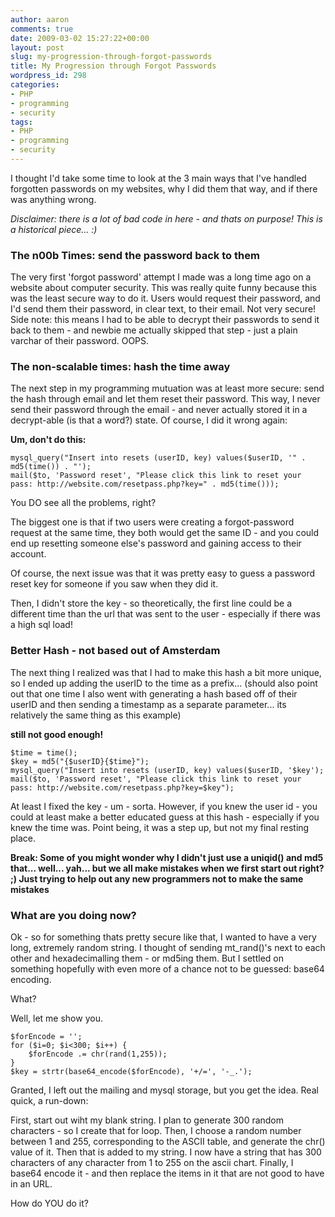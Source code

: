 ```yaml
---
author: aaron
comments: true
date: 2009-03-02 15:27:22+00:00
layout: post
slug: my-progression-through-forgot-passwords
title: My Progression through Forgot Passwords
wordpress_id: 298
categories:
- PHP
- programming
- security
tags:
- PHP
- programming
- security
---
```


I thought I'd take some time to look at the 3 main ways that I've handled forgotten passwords on my websites, why I did them that way, and if there was anything wrong.

_Disclaimer: there is a lot of bad code in here - and thats on purpose!  This is a historical piece... :)_



### The n00b Times: send the password back to them



The very first 'forgot password' attempt I made was a long time ago on a website about computer security.  This was really quite funny because this was the least secure way to do it.  Users would request their password, and I'd send them their password, in clear text, to their email.  Not very secure!  Side note: this means I had to be able to decrypt their passwords to send it back to them - and newbie me actually skipped that step - just a plain varchar of their password.  OOPS.



### The non-scalable times: hash the time away



The next step in my programming mutuation was at least more secure: send the hash through email and let them reset their password.  This way, I never send their password through the email - and never actually stored it in a decrypt-able (is that a word?) state.  Of course, I did it wrong again:

**Um, don't do this:**

    
    
    mysql_query("Insert into resets (userID, key) values($userID, '" . md5(time()) . "');
    mail($to, 'Password reset', "Please click this link to reset your pass: http://website.com/resetpass.php?key=" . md5(time()));
    



You DO see all the problems, right?

The biggest one is that if two users were creating a forgot-password request at the same time, they both would get the same ID - and you could end up resetting someone else's password and gaining access to their account.

Of course, the next issue was that it was pretty easy to guess a password reset key for someone if you saw when they did it.

Then, I didn't store the key - so theoretically, the first line could be a different time than the url that was sent to the user - especially if there was a high sql load!




### Better Hash - not based out of Amsterdam



The next thing I realized was that I had to make this hash a bit more unique, so I ended up adding the userID to the time as a prefix... (should also point out that one time I also went with generating a hash based off of their userID and then sending a timestamp as a separate parameter... its relatively the same thing as this example)

**still not good enough!**

    
    
    $time = time();
    $key = md5("{$userID}{$time}");
    mysql_query("Insert into resets (userID, key) values($userID, '$key');
    mail($to, 'Password reset', "Please click this link to reset your pass: http://website.com/resetpass.php?key=$key");
    



At least I fixed the key - um - sorta.  However, if you knew the user id - you could at least make a better educated guess at this hash - especially if you knew the time was.  Point being, it was a step up, but not my final resting place.

**Break: Some of you might wonder why I didn't just use a uniqid() and md5 that... well... yah... but we all make mistakes when we first start out right? ;)  Just trying to help out any new programmers not to make the same mistakes**



### What are you doing now?



Ok - so for something thats pretty secure like that, I wanted to have a very long, extremely random string.  I thought of sending mt_rand()'s next to each other and hexadecimalling them - or md5ing them.  But I settled on something hopefully with even more of a chance not to be guessed: base64 encoding.

What?

Well, let me show you.


    
    
    $forEncode = '';
    for ($i=0; $i<300; $i++) {
    	$forEncode .= chr(rand(1,255));
    }
    $key = strtr(base64_encode($forEncode), '+/=', '-_.');
    



Granted, I left out the mailing and mysql storage, but you get the idea.  Real quick, a run-down:

First, start out wiht my blank string.  I plan to generate 300 random characters - so I create that for loop.  Then, I choose a random number between 1 and 255, corresponding to the ASCII table, and generate the chr() value of it.  Then that is added to my string.  I now have a string that has 300 characters of any character from 1 to 255 on the ascii chart.  Finally, I base64 encode it - and then replace the items in it that are not good to have in an URL.

How do YOU do it?

